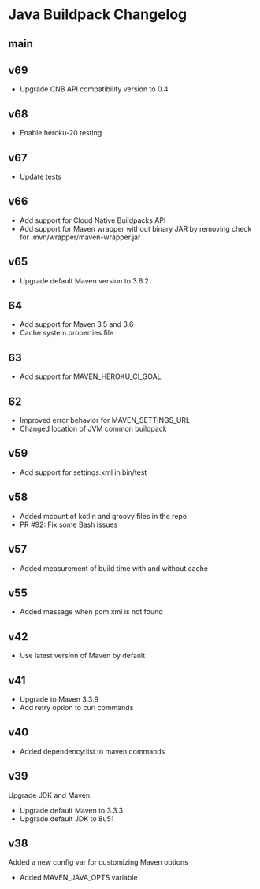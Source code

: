 # Java Buildpack Changelog

## main

## v69

* Upgrade CNB API compatibility version to 0.4

## v68

+ Enable heroku-20 testing

## v67

+ Update tests

## v66

+ Add support for Cloud Native Buildpacks API
+ Add support for Maven wrapper without binary JAR by removing check for .mvn/wrapper/maven-wrapper.jar

## v65

+ Upgrade default Maven version to 3.6.2

## 64

+ Add support for Maven 3.5 and 3.6
+ Cache system.properties file

## 63

+ Add support for MAVEN_HEROKU_CI_GOAL

## 62

+ Improved error behavior for MAVEN_SETTINGS_URL
+ Changed location of JVM common buildpack

## v59

+ Add support for settings.xml in bin/test

## v58

+ Added mcount of kotlin and groovy files in the repo
+ PR #92: Fix some Bash issues

## v57

+ Added measurement of build time with and without cache

## v55

+ Added message when pom.xml is not found

## v42

+ Use latest version of Maven by default

## v41

+ Upgrade to Maven 3.3.9
+ Add retry option to curl commands

## v40

+ Added dependency:list to maven commands

## v39

Upgrade JDK and Maven

+ Upgrade default Maven to 3.3.3
+ Upgrade default JDK to 8u51

## v38

Added a new config var for customizing Maven options

+ Added MAVEN_JAVA_OPTS variable
